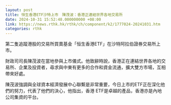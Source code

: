 ```yaml
---
layout: post
title: 恒生香港ETF沙特上市　陳茂波：香港正連結世界各地交易所
date: 2024-10-31 15:52:48.000000000 +08:00
link: https://news.rthk.hk/rthk/ch/component/k2/1777024-20241031.htm
categories: rthk
---
```


第二隻追蹤港股的交易所買賣基金「恒生香港ETF」在沙特阿拉伯證券交易所上市。

財政司司長陳茂波在當地參與上市儀式。他致辭時說，香港正在連結世界各地的交易所、企業及投資者，尋求與中東有更多的合作和資金流通，擴大雙方市場，互相帶來好處。

陳茂波強調與全球資本經濟發展中心聯繫是非常重要，今日上市的ETF正在深化他們的努力，代表了他們的決心，他指出，香港 ETF是卓越的產品，香港亦是內地公司集資的平台。
